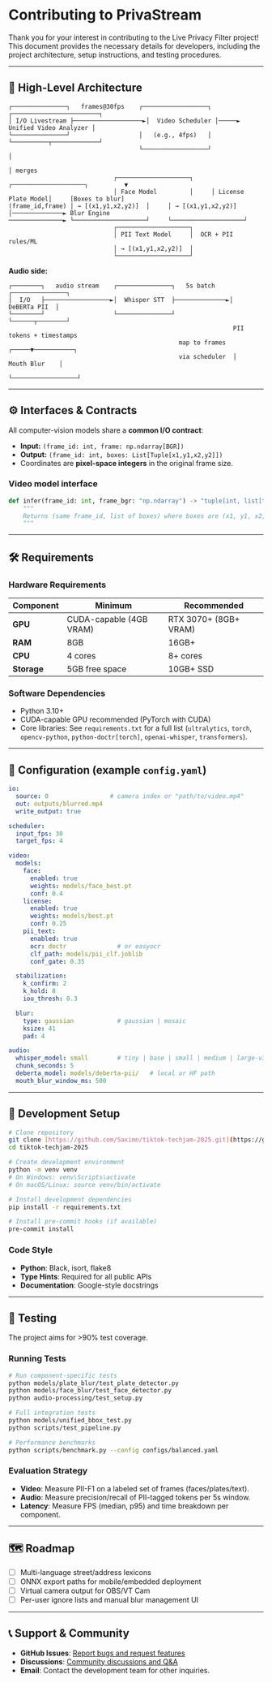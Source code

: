 # Contributing to PrivaStream

Thank you for your interest in contributing to the Live Privacy Filter project! This document provides the necessary details for developers, including the project architecture, setup instructions, and testing procedures.

---

## 🧱 High-Level Architecture

```
┌───────────────┐   frames@30fps    ┌──────────────────┐     ┌────────────────────────┐
│ I/O Livestream ├───────────────────►│  Video Scheduler │─────► Unified Video Analyzer │
└───────────────┘                   │   (e.g., 4fps)   │     └──────────┬─────────────┘
                                    └──────────────────┘              │
                                                                      │ merges
                             ┌────────────────────┐     ┌────────────────────┐          ▼
                             │ Face Model         │     │ License Plate Model│     [Boxes to blur]
(frame_id,frame) │ → [(x1,y1,x2,y2)]  │     │ → [(x1,y1,x2,y2)]  │──────────────► Blur Engine
───────────────► └────────────────────┘     └────────────────────┘
                             ┌────────────────────┐
                             │ PII Text Model     │  OCR + PII rules/ML
                             │ → [(x1,y1,x2,y2)]  │
                             └────────────────────┘
```

**Audio side:**

```
┌────────┐   audio stream    ┌───────────────┐   5s batch    ┌───────────────┐
│  I/O   ├──────────────────►│  Whisper STT  ├──────────────►│  DeBERTa PII  │
└────────┘                   └───────────────┘               └──────┬────────┘
                                                              PII tokens + timestamps
                                               map to frames  ┌─────▼───────────┐
                                               via scheduler  │   Mouth Blur    │
                                                              └──────────────────┘
```

---

## ⚙️ Interfaces & Contracts

All computer-vision models share a **common I/O contract**:
- **Input:** `(frame_id: int, frame: np.ndarray[BGR])`
- **Output:** `(frame_id: int, boxes: List[Tuple[x1,y1,x2,y2]])`
- Coordinates are **pixel-space integers** in the original frame size.

### Video model interface
```python
def infer(frame_id: int, frame_bgr: "np.ndarray") -> "tuple[int, list[tuple[int,int,int,int]]]":
    """
    Returns (same frame_id, list of boxes) where boxes are (x1, y1, x2, y2) in pixels.
    """
```

---

## 🛠️ Requirements

### Hardware Requirements

| Component | Minimum | Recommended |
|-----------|---------|-------------|
| **GPU** | CUDA-capable (4GB VRAM) | RTX 3070+ (8GB+ VRAM) |
| **RAM** | 8GB | 16GB+ |
| **CPU** | 4 cores | 8+ cores |
| **Storage** | 5GB free space | 10GB+ SSD |

### Software Dependencies

- Python 3.10+
- CUDA-capable GPU recommended (PyTorch with CUDA)
- Core libraries: See `requirements.txt` for a full list (`ultralytics`, `torch`, `opencv-python`, `python-doctr[torch]`, `openai-whisper`, `transformers`).

---

## 🔧 Configuration (example `config.yaml`)

```yaml
io:
  source: 0                 # camera index or "path/to/video.mp4"
  out: outputs/blurred.mp4
  write_output: true

scheduler:
  input_fps: 30
  target_fps: 4

video:
  models:
    face:
      enabled: true
      weights: models/face_best.pt
      conf: 0.4
    license:
      enabled: true
      weights: models/best.pt
      conf: 0.25
    pii_text:
      enabled: true
      ocr: doctr              # or easyocr
      clf_path: models/pii_clf.joblib
      conf_gate: 0.35

  stabilization:
    k_confirm: 2
    k_hold: 8
    iou_thresh: 0.3

  blur:
    type: gaussian            # gaussian | mosaic
    ksize: 41
    pad: 4

audio:
  whisper_model: small        # tiny | base | small | medium | large-v3
  chunk_seconds: 5
  deberta_model: models/deberta-pii/   # local or HF path
  mouth_blur_window_ms: 500
```

---

## 🚀 Development Setup

```bash
# Clone repository
git clone [https://github.com/Saximn/tiktok-techjam-2025.git](https://github.com/Saximn/tiktok-techjam-2025.git)
cd tiktok-techjam-2025

# Create development environment
python -m venv venv
# On Windows: venv\Scripts\activate
# On macOS/Linux: source venv/bin/activate

# Install development dependencies
pip install -r requirements.txt

# Install pre-commit hooks (if available)
pre-commit install
```

### Code Style

- **Python**: Black, isort, flake8
- **Type Hints**: Required for all public APIs
- **Documentation**: Google-style docstrings

---

## 🧪 Testing

The project aims for >90% test coverage.

### Running Tests

```bash
# Run component-specific tests
python models/plate_blur/test_plate_detector.py
python models/face_blur/test_face_detector.py
python audio-processing/test_setup.py

# Full integration tests
python models/unified_bbox_test.py
python scripts/test_pipeline.py

# Performance benchmarks
python scripts/benchmark.py --config configs/balanced.yaml
```

### Evaluation Strategy
- **Video**: Measure PII-F1 on a labeled set of frames (faces/plates/text).
- **Audio**: Measure precision/recall of PII-tagged tokens per 5s window.
- **Latency**: Measure FPS (median, p95) and time breakdown per component.

---

## 🗺️ Roadmap

- [ ] Multi-language street/address lexicons
- [ ] ONNX export paths for mobile/embedded deployment
- [ ] Virtual camera output for OBS/VT Cam
- [ ] Per-user ignore lists and manual blur management UI

---

## 📞 Support & Community

- **GitHub Issues**: [Report bugs and request features](https://github.com/Saximn/tiktok-techjam-2025/issues)
- **Discussions**: [Community discussions and Q&A](https://github.com/Saximn/tiktok-techjam-2025/discussions)
- **Email**: Contact the development team for other inquiries.
